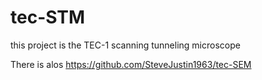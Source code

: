 # tec-STM
this project is the TEC-1 scanning tunneling microscope

There is alos https://github.com/SteveJustin1963/tec-SEM
